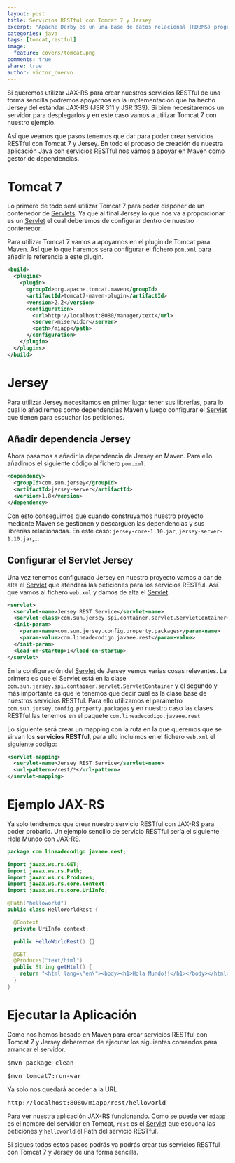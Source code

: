 ```yaml
---
layout: post
title: Servicios RESTful con Tomcat 7 y Jersey
excerpt: "Apache Derby es un una base de datos relacional (RDBMS) programa completamente en Java y mantenida por la Fundación Apache"
categories: java
tags: [tomcat,restful]
image:
  feature: covers/tomcat.png
comments: true
share: true
author: victor_cuervo
---
```


Si queremos utilizar JAX-RS para crear nuestros servicios RESTful de una forma sencilla podremos apoyarnos en la implementación que ha hecho Jersey del estándar JAX-RS (JSR 311 y JSR 339). Si bien necesitaremos un servidor para desplegarlos y en este caso vamos a utilizar Tomcat 7 con nuestro ejemplo.

Así que veamos que pasos tenemos que dar para poder crear servicios RESTful con Tomcat 7 y Jersey. En todo el proceso de creación de nuestra aplicación Java con servicios RESTful nos vamos a apoyar en Maven como gestor de dependencias.

# Tomcat 7
Lo primero de todo será utilizar Tomcat 7 para poder disponer de un contenedor de [Servlets][Servlet]. Ya que al final Jersey lo que nos va a proporcionar es un [Servlet][Servlet] el cual deberemos de configurar dentro de nuestro contenedor.

Para utilizar Tomcat 7 vamos a apoyarnos en el plugin de Tomcat para Maven. Así que lo que haremos será configurar el fichero ```pom.xml``` para añadir la referencia a este plugin.

~~~xml
<build>
  <plugins>
    <plugin>
      <groupId>org.apache.tomcat.maven</groupId>
      <artifactId>tomcat7-maven-plugin</artifactId>
      <version>2.2</version>
      <configuration>
        <url>http://localhost:8080/manager/text</url>
        <server>miservidor</server>
        <path>/miapp</path>
      </configuration>
    </plugin>
  </plugins>
</build>
~~~

# Jersey
Para utilizar Jersey necesitamos en primer lugar tener sus librerías, para lo cual lo añadiremos como dependencias Maven y luego configurar el [Servlet][Servlet] que tienen para escuchar las peticiones.

## Añadir dependencia Jersey
Ahora pasamos a añadir la dependencia de Jersey en Maven. Para ello añadimos el siguiente código al fichero ```pom.xml```.

~~~xml
<dependency>
  <groupId>com.sun.jersey</groupId>
  <artifactId>jersey-server</artifactId>
  <version>1.8</version>
</dependency>
~~~

Con esto conseguimos que cuando construyamos nuestro proyecto mediante Maven se gestionen y descarguen las dependencias y sus librerías relacionadas. En este caso: ```jersey-core-1.10.jar```, ```jersey-server-1.10.jar```,...

## Configurar el Servlet Jersey
Una vez tenemos configurado Jersey en nuestro proyecto vamos a dar de alta el [Servlet][Servlet] que atenderá las peticiones para los servicios RESTful. Así que vamos al fichero ```web.xml``` y damos de alta el [Servlet][Servlet].

~~~xml
<servlet>
  <servlet-name>Jersey REST Service</servlet-name>
  <servlet-class>com.sun.jersey.spi.container.servlet.ServletContainer</servlet-class>
  <init-param>
    <param-name>com.sun.jersey.config.property.packages</param-name>
    <param-value>com.lineadecodigo.javaee.rest</param-value>
  </init-param>
  <load-on-startup>1</load-on-startup>
</servlet>
~~~

En la configuración del [Servlet][Servlet] de Jersey vemos varias cosas relevantes. La primera es que el Servlet está en la clase ```com.sun.jersey.spi.container.servlet.ServletContainer``` y el segundo y más importante es que le tenemos que decir cual es la clase base de nuestros servicios RESTful. Para ello utilizamos el parámetro ```com.sun.jersey.config.property.packages``` y en nuestro caso las clases RESTful las tenemos en el paquete ```com.lineadecodigo.javaee.rest```

Lo siguiente será crear un mapping con la ruta en la que queremos que se sirvan los **servicios RESTful**, para ello incluimos en el fichero ```web.xml``` el siguiente código:

~~~xml
<servlet-mapping>
  <servlet-name>Jersey REST Service</servlet-name>
  <url-pattern>/rest/*</url-pattern>
</servlet-mapping>
~~~

# Ejemplo JAX-RS
Ya solo tendremos que crear nuestro servicio RESTful con JAX-RS para poder probarlo. Un ejemplo sencillo de servicio RESTful sería el siguiente Hola Mundo con JAX-RS.

~~~java
package com.lineadecodigo.javaee.rest;

import javax.ws.rs.GET;
import javax.ws.rs.Path;
import javax.ws.rs.Produces;
import javax.ws.rs.core.Context;
import javax.ws.rs.core.UriInfo;

@Path("helloworld")
public class HelloWorldRest {

  @Context
  private UriInfo context;

  public HelloWorldRest() {}

  @GET
  @Produces("text/html")
  public String getHtml() {
    return "<html lang=\"en\"><body><h1>Hola Mundo!!</h1></body></html>";
  }
}
~~~

# Ejecutar la Aplicación
Como nos hemos basado en Maven para crear servicios RESTful con Tomcat 7 y Jersey deberemos de ejecutar los siguientes comandos para arrancar el servidor.

<kbd>$mvn package clean</kbd>

<kbd>$mvn tomcat7:run-war</kbd>

Ya solo nos quedará acceder a la URL

<samp>http://localhost:8080/miapp/rest/helloworld</samp>

Para ver nuestra aplicación JAX-RS funcionando. Como se puede ver ```miapp``` es el nombre del servidor en Tomcat, ```rest``` es el [Servlet][Servlet] que escucha las peticiones y ```helloworld``` el Path del servicio RESTful.

Si sigues todos estos pasos podrás ya podrás crear tus servicios RESTful con Tomcat 7 y Jersey de una forma sencilla.

[Servlet]: http://lineadecodigo.com/tag/java-servlet/
